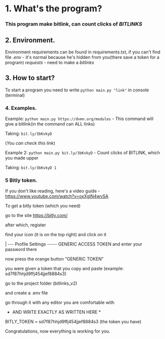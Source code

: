 # 1. What's the program?
   ### This program make bitlink, can count clicks of **_BITLINKS_**

## 2. Environment.
   Environment requirements can be found in requirements.txt, if you can't find file *.env* - it's normal because he's hidden from you(there save a token for a program) *requests* - need to make a _bitlinks_

## 3. How to start? 
   To start a program you need to write `python main.py "link"` in console (terminal)

### 4. Examples.
   Example: `python main.py https://dvmn.org/modules` - This command will give a bitlink(in the command can ALL links)
   
   Taking: `bit.ly/3bKvkyD`
   
   (_You can check this link_)
   
   Example 2: `python main.py bit.ly/3bKvkyD` - Count clicks of BITLINK, which you made upper

   Taking: `bit.ly/3bKvkyD
   1`
   
   ### 5 Bitly token.

   If you don't like reading, here's a video guide - https://www.youtube.com/watch?v=oxXgIN4wvSA
   

   To get a bitly token (which you need)
   
   go to the site https://bitly.com/

   after which, register

   find your icon (it is on the top right) and click on it
   
   | --- Profile Settings ----- GENERIC ACCESS TOKEN and enter your password there
   
   now press the orange button "GENERIC TOKEN"
   
   you were given a token that you copy and paste (example: sd7f87hhjd9ffj454jjef8884s3)
   
   go to the project folder (bitlinks_v2)

   and create a .env file

   go through it with any editor you are comfortable with

   * AND WRITE EXACTLY AS WRITTEN HERE *
   
   BITLY_TOKEN = sd7f87hhjd9ffj454jjef8884s3 (the token you have)
   
   Congratulations, now everything is working for you.